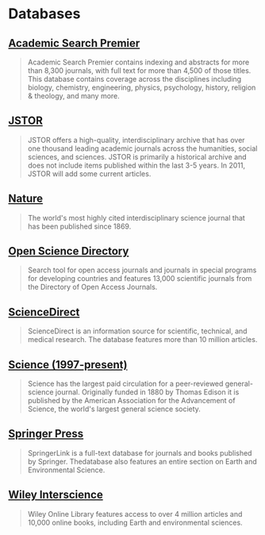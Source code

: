 # Databases

## [Academic Search Premier](https://web.archive.org/web/20150906083407/http:/summit.csuci.edu:2048/login?url=http://search.ebscohost.com/login.aspx?authtype=ip,uid&profile=ehost&defaultdb=aph)

> Academic Search Premier contains indexing and abstracts for more than 8,300 journals, with full text for more than 4,500 of those titles. This database contains coverage across the disciplines including biology, chemistry, engineering, physics, psychology, history, religion & theology, and many more.

## [JSTOR](https://web.archive.org/web/20150906083407/http:/summit.csuci.edu:2048/login?url=http://www.jstor.org/search)

> JSTOR offers a high-quality, interdisciplinary archive that has over one thousand leading academic journals across the humanities, social sciences, and sciences. JSTOR is primarily a historical archive and does not include items published within the last 3-5 years. In 2011, JSTOR will add some current articles.

## [Nature](https://web.archive.org/web/20150906083407/http:/summit.csuci.edu:2048/login?url=http://www.nature.com/nature)

> The world's most highly cited interdisciplinary science journal that has been published since 1869.

## [Open Science Directory](https://web.archive.org/web/20150906083407/http:/summit.csuci.edu:2048/login?url=http://www.opensciencedirectory.net/)

> Search tool for open access journals and journals in special programs for developing countries and features 13,000 scientific journals from the Directory of Open Access Journals.

## [ScienceDirect](https://web.archive.org/web/20150906083407/http:/summit.csuci.edu:2048/login?url=http://www.sciencedirect.com/science?_ob=BrowseListURL&_type=subject&subjColl=20&zone=brws&_acct=C000059554&_version=1&_urlVersion=0&_userid=521370&md5=d437f7324b81b8b61534916b8b9a04bb)[ ](https://web.archive.org/web/20150906083407/http:/summit.csuci.edu:2048/login?url=http://www.sciencedirect.com/science?_ob=BrowseListURL&_type=subject&subjColl=20&zone=brws&_acct=C000059554&_version=1&_urlVersion=0&_userid=521370&md5=d437f7324b81b8b61534916b8b9a04bb)

> ScienceDirect is an information source for scientific, technical, and medical research. The database features more than 10 million articles.

## [Science \(1997-present\)](https://web.archive.org/web/20150906083407/http:/summit.csuci.edu:2048/login?url=http://www.sciencemag.org)

> Science has the largest paid circulation for a peer-reviewed general-science journal. Originally funded in 1880 by Thomas Edison it is published by the American Association for the Advancement of Science, the world's largest general science society.

## [Springer Press](https://web.archive.org/web/20150906083407/http:/summit.csuci.edu:2048/login?url=http://www.springerlink.com)

> SpringerLink is a full-text database for journals and books published by Springer. Thedatabase also features an entire section on Earth and Environmental Science.

## [Wiley Interscience](https://web.archive.org/web/20150906083407/http:/summit.csuci.edu:2048/login?url=http://onlinelibrary.wiley.com)

> Wiley Online Library features access to over 4 million articles and 10,000 online books, including Earth and environmental sciences.



